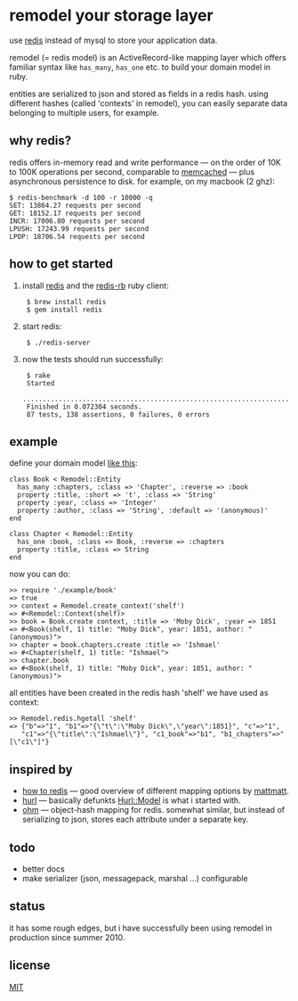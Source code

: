 # remodel your storage layer

use [redis](http://github.com/antirez/redis) instead of mysql to store your application data.

remodel (= redis model) is an ActiveRecord-like mapping layer which offers familiar syntax 
like `has_many`, `has_one` etc. to build your domain model in ruby.

entities are serialized to json and stored as fields in a redis hash. using different hashes
(called 'contexts' in remodel), you can easily separate data belonging to multiple users, 
for example.



## why redis?

redis offers in-memory read and write performance &mdash; on the order of 10K to 100K 
operations per second, comparable to [memcached](http://memcached.org/) &mdash; plus asynchronous
persistence to disk. for example, on my macbook (2 ghz):

	$ redis-benchmark -d 100 -r 10000 -q
	SET: 13864.27 requests per second
	GET: 18152.17 requests per second
	INCR: 17006.80 requests per second
	LPUSH: 17243.99 requests per second
	LPOP: 18706.54 requests per second



## how to get started

1. install [redis](http://github.com/antirez/redis) and the
[redis-rb](http://github.com/ezmobius/redis-rb) ruby client:

		$ brew install redis
		$ gem install redis

2. start redis:

		$ ./redis-server

3. now the tests should run successfully:

		$ rake
		Started
		.......................................................................................
		Finished in 0.072304 seconds.
		87 tests, 138 assertions, 0 failures, 0 errors

## example

define your domain model [like this](http://github.com/tlossen/remodel/blob/master/example/book.rb):

	class Book < Remodel::Entity
	  has_many :chapters, :class => 'Chapter', :reverse => :book
	  property :title, :short => 't', :class => 'String'
	  property :year, :class => 'Integer'
	  property :author, :class => 'String', :default => '(anonymous)'
	end

	class Chapter < Remodel::Entity
	  has_one :book, :class => Book, :reverse => :chapters
	  property :title, :class => String
	end
	
now you can do:

	>> require './example/book'
	=> true
	>> context = Remodel.create_context('shelf')
	=> #<Remodel::Context(shelf)> 
	>> book = Book.create context, :title => 'Moby Dick', :year => 1851
	=> #<Book(shelf, 1) title: "Moby Dick", year: 1851, author: "(anonymous)"> 
	>> chapter = book.chapters.create :title => 'Ishmael'
	=> #<Chapter(shelf, 1) title: "Ishmael"> 
	>> chapter.book
	=> #<Book(shelf, 1) title: "Moby Dick", year: 1851, author: "(anonymous)"> 

all entities have been created in the redis hash 'shelf' we have used as context:

	>> Remodel.redis.hgetall 'shelf'
	=> {"b"=>"1", "b1"=>"{\"t\":\"Moby Dick\",\"year\":1851}", "c"=>"1", 
	   "c1"=>"{\"title\":\"Ishmael\"}", "c1_book"=>"b1", "b1_chapters"=>"[\"c1\"]"}

## inspired by

* [how to redis](http://www.paperplanes.de/2009/10/30/how_to_redis.html)
&mdash; good overview of different mapping options by [mattmatt](http://github.com/mattmatt).
* [hurl](http://github.com/defunkt/hurl) &mdash; basically
defunkts [Hurl::Model](http://github.com/defunkt/hurl/blob/master/models/model.rb) is what i started with.
* [ohm](http://github.com/soveran/ohm) &mdash; object-hash mapping for redis. 
somewhat similar, but instead of serializing to json, stores each attribute under a separate key.


## todo

* better docs
* make serializer (json, messagepack, marshal ...) configurable


## status

it has some rough edges, but i have successfully been using remodel in production since summer 2010.



## license

[MIT](http://github.com/tlossen/remodel/raw/master/LICENSE)
